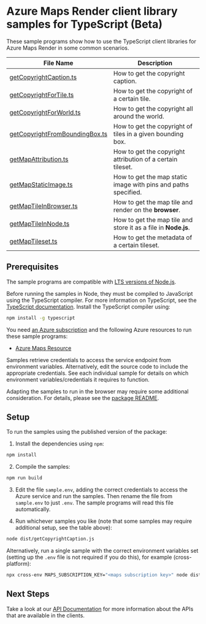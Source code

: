 # Azure Maps Render client library samples for TypeScript (Beta)

These sample programs show how to use the TypeScript client libraries for Azure Maps Render in some common scenarios.

| **File Name**                                                 | **Description**                                                |
| ------------------------------------------------------------- | -------------------------------------------------------------- |
| [getCopyrightCaption.ts][getcopyrightcaption]                 | How to get the copyright caption.                              |
| [getCopyrightForTile.ts][getcopyrightfortile]                 | How to get the copyright of a certain tile.                    |
| [getCopyrightForWorld.ts][getcopyrightforworld]               | How to get the copyright all around the world.                 |
| [getCopyrightFromBoundingBox.ts][getcopyrightfromboundingbox] | How to get the copyright of tiles in a given bounding box.     |
| [getMapAttribution.ts][getmapattribution]                     | How to get the copyright attribution of a certain tileset.     |
| [getMapStaticImage.ts][getmapstaticimage]                     | How to get the map static image with pins and paths specified. |
| [getMapTileInBrowser.ts][getmaptileinbrowser]                 | How to get the map tile and render on the **browser**.         |
| [getMapTileInNode.ts][getmaptileinnode]                       | How to get the map tile and store it as a file in **Node.js**. |
| [getMapTileset.ts][getmaptileset]                             | How to get the metadata of a certain tileset.                  |

## Prerequisites

The sample programs are compatible with [LTS versions of Node.js](https://github.com/nodejs/release#release-schedule).

Before running the samples in Node, they must be compiled to JavaScript using the TypeScript compiler. For more information on TypeScript, see the [TypeScript documentation][typescript]. Install the TypeScript compiler using:

```bash
npm install -g typescript
```

You need [an Azure subscription][freesub] and the following Azure resources to run these sample programs:

- [Azure Maps Resource][createinstance_azuremapsresource]

Samples retrieve credentials to access the service endpoint from environment variables. Alternatively, edit the source code to include the appropriate credentials. See each individual sample for details on which environment variables/credentials it requires to function.

Adapting the samples to run in the browser may require some additional consideration. For details, please see the [package README][package].

## Setup

To run the samples using the published version of the package:

1. Install the dependencies using `npm`:

```bash
npm install
```

2. Compile the samples:

```bash
npm run build
```

3. Edit the file `sample.env`, adding the correct credentials to access the Azure service and run the samples. Then rename the file from `sample.env` to just `.env`. The sample programs will read this file automatically.

4. Run whichever samples you like (note that some samples may require additional setup, see the table above):

```bash
node dist/getCopyrightCaption.js
```

Alternatively, run a single sample with the correct environment variables set (setting up the `.env` file is not required if you do this), for example (cross-platform):

```bash
npx cross-env MAPS_SUBSCRIPTION_KEY="<maps subscription key>" node dist/getCopyrightCaption.js
```

## Next Steps

Take a look at our [API Documentation][apiref] for more information about the APIs that are available in the clients.

[getcopyrightcaption]: https://github.com/Azure/azure-sdk-for-js/blob/main/sdk/maps/maps-render-rest/samples/v1-beta/typescript/src/getCopyrightCaption.ts
[getcopyrightfortile]: https://github.com/Azure/azure-sdk-for-js/blob/main/sdk/maps/maps-render-rest/samples/v1-beta/typescript/src/getCopyrightForTile.ts
[getcopyrightforworld]: https://github.com/Azure/azure-sdk-for-js/blob/main/sdk/maps/maps-render-rest/samples/v1-beta/typescript/src/getCopyrightForWorld.ts
[getcopyrightfromboundingbox]: https://github.com/Azure/azure-sdk-for-js/blob/main/sdk/maps/maps-render-rest/samples/v1-beta/typescript/src/getCopyrightFromBoundingBox.ts
[getmapattribution]: https://github.com/Azure/azure-sdk-for-js/blob/main/sdk/maps/maps-render-rest/samples/v1-beta/typescript/src/getMapAttribution.ts
[getmapstaticimage]: https://github.com/Azure/azure-sdk-for-js/blob/main/sdk/maps/maps-render-rest/samples/v1-beta/typescript/src/getMapStaticImage.ts
[getmaptileinbrowser]: https://github.com/Azure/azure-sdk-for-js/blob/main/sdk/maps/maps-render-rest/samples/v1-beta/typescript/src/getMapTileInBrowser.ts
[getmaptileinnode]: https://github.com/Azure/azure-sdk-for-js/blob/main/sdk/maps/maps-render-rest/samples/v1-beta/typescript/src/getMapTileInNode.ts
[getmaptileset]: https://github.com/Azure/azure-sdk-for-js/blob/main/sdk/maps/maps-render-rest/samples/v1-beta/typescript/src/getMapTileset.ts
[apiref]: https://docs.microsoft.com/javascript/api/@azure-rest/maps-render
[freesub]: https://azure.microsoft.com/free/
[createinstance_azuremapsresource]: https://docs.microsoft.com/azure/azure-maps/how-to-create-template
[package]: https://github.com/Azure/azure-sdk-for-js/tree/main/sdk/maps/maps-render-rest/README.md
[typescript]: https://www.typescriptlang.org/docs/home.html
